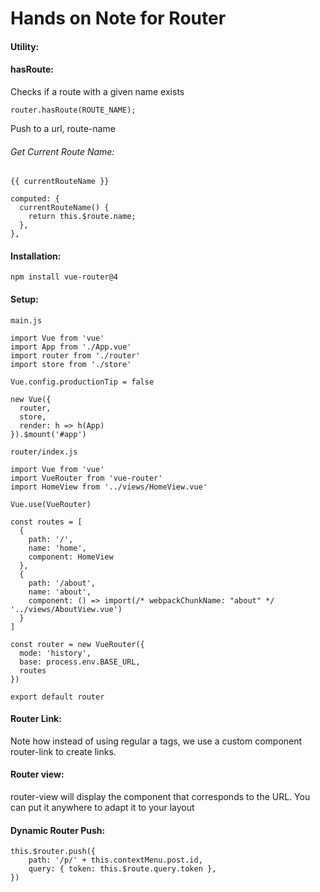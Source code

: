 # Hands on Note for Router

#### Utility:

#### hasRoute:
Checks if a route with a given name exists
```
router.hasRoute(ROUTE_NAME);
```


Push to a url, route-name

###### Get Current Route Name:
```
{{ currentRouteName }}

computed: {
  currentRouteName() {
    return this.$route.name;
  },
},
```

#### Installation:
``` npm install vue-router@4 ```

#### Setup:
``` main.js ```
```
import Vue from 'vue'
import App from './App.vue'
import router from './router'
import store from './store'

Vue.config.productionTip = false

new Vue({
  router,
  store,
  render: h => h(App)
}).$mount('#app')
```

``` router/index.js ```
```
import Vue from 'vue'
import VueRouter from 'vue-router'
import HomeView from '../views/HomeView.vue'

Vue.use(VueRouter)

const routes = [
  {
    path: '/',
    name: 'home',
    component: HomeView
  },
  {
    path: '/about',
    name: 'about',
    component: () => import(/* webpackChunkName: "about" */ '../views/AboutView.vue')
  }
]

const router = new VueRouter({
  mode: 'history',
  base: process.env.BASE_URL,
  routes
})

export default router

```

#### Router Link:
Note how instead of using regular a tags, we use a custom component router-link to create links.

#### Router view:
router-view will display the component that corresponds to the URL. You can put it anywhere to adapt it to your layout

#### Dynamic Router Push:

```
this.$router.push({
    path: '/p/' + this.contextMenu.post.id,
    query: { token: this.$route.query.token },
})
```
